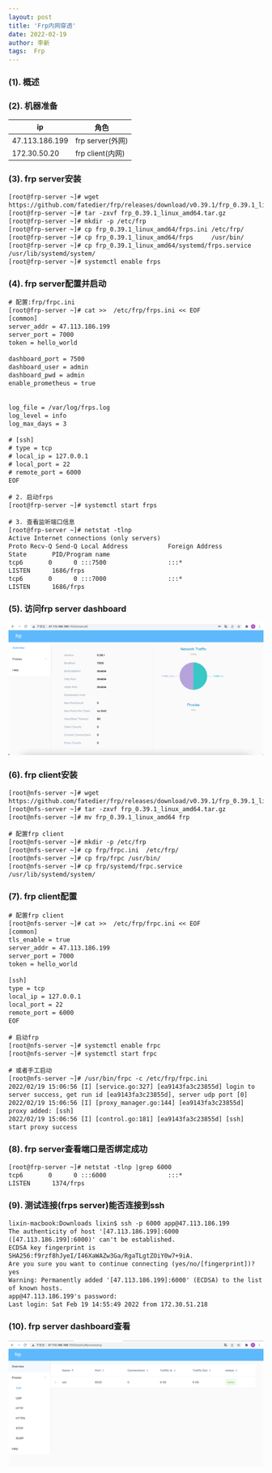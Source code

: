 ```yaml
---
layout: post
title: 'Frp内网穿透' 
date: 2022-02-19
author: 李新
tags:  Frp
---
```


### (1). 概述

### (2).  机器准备

|  ip             | 角色             |
|  ----           | ----            |
| 47.113.186.199  | frp server(外网) |
| 172.30.50.20    | frp client(内网) |


### (3). frp server安装
```
[root@frp-server ~]# wget https://github.com/fatedier/frp/releases/download/v0.39.1/frp_0.39.1_linux_amd64.tar.gz
[root@frp-server ~]# tar -zxvf frp_0.39.1_linux_amd64.tar.gz
[root@frp-server ~]# mkdir -p /etc/frp
[root@frp-server ~]# cp frp_0.39.1_linux_amd64/frps.ini /etc/frp/
[root@frp-server ~]# cp frp_0.39.1_linux_amd64/frps     /usr/bin/
[root@frp-server ~]# cp frp_0.39.1_linux_amd64/systemd/frps.service /usr/lib/systemd/system/
[root@frp-server ~]# systemctl enable frps
```
### (4). frp server配置并启动
```
# 配置:frp/frpc.ini
[root@frp-server ~]# cat >>  /etc/frp/frps.ini << EOF
[common]
server_addr = 47.113.186.199
server_port = 7000
token = hello_world

dashboard_port = 7500
dashboard_user = admin
dashboard_pwd = admin
enable_prometheus = true


log_file = /var/log/frps.log
log_level = info
log_max_days = 3

# [ssh]
# type = tcp
# local_ip = 127.0.0.1
# local_port = 22
# remote_port = 6000
EOF

# 2. 启动frps
[root@frp-server ~]# systemctl start frps

# 3. 查看监听端口信息
[root@frp-server ~]# netstat -tlnp
Active Internet connections (only servers)
Proto Recv-Q Send-Q Local Address           Foreign Address         State       PID/Program name
tcp6       0      0 :::7500                 :::*                    LISTEN      1686/frps
tcp6       0      0 :::7000                 :::*                    LISTEN      1686/frps
```
### (5). 访问frp server dashboard
!["frp server dashboard"](/assets/frp/imgs/frp-server.png)

### (6). frp client安装
```
[root@nfs-server ~]# wget https://github.com/fatedier/frp/releases/download/v0.39.1/frp_0.39.1_linux_amd64.tar.gz
[root@nfs-server ~]# tar -zxvf frp_0.39.1_linux_amd64.tar.gz
[root@nfs-server ~]# mv frp_0.39.1_linux_amd64 frp

# 配置frp client
[root@nfs-server ~]# mkdir -p /etc/frp
[root@nfs-server ~]# cp frp/frpc.ini  /etc/frp/
[root@nfs-server ~]# cp frp/frpc /usr/bin/
[root@nfs-server ~]# cp frp/systemd/frpc.service /usr/lib/systemd/system/
```
### (7). frp client配置
```
# 配置frp client
[root@nfs-server ~]# cat >>  /etc/frp/frpc.ini << EOF
[common]
tls_enable = true
server_addr = 47.113.186.199
server_port = 7000
token = hello_world

[ssh]
type = tcp
local_ip = 127.0.0.1
local_port = 22
remote_port = 6000
EOF

# 启动frp
[root@nfs-server ~]# systemctl enable frpc
[root@nfs-server ~]# systemctl start frpc

# 或者手工启动
[root@nfs-server ~]# /usr/bin/frpc -c /etc/frp/frpc.ini
2022/02/19 15:06:56 [I] [service.go:327] [ea9143fa3c23855d] login to server success, get run id [ea9143fa3c23855d], server udp port [0]
2022/02/19 15:06:56 [I] [proxy_manager.go:144] [ea9143fa3c23855d] proxy added: [ssh]
2022/02/19 15:06:56 [I] [control.go:181] [ea9143fa3c23855d] [ssh] start proxy success
```
### (8). frp server查看端口是否绑定成功
```
[root@frp-server ~]# netstat -tlnp |grep 6000
tcp6       0      0 :::6000                 :::*                    LISTEN      1374/frps
```
### (9). 测试连接(frps server)能否连接到ssh
```
lixin-macbook:Downloads lixin$ ssh -p 6000 app@47.113.186.199
The authenticity of host '[47.113.186.199]:6000 ([47.113.186.199]:6000)' can't be established.
ECDSA key fingerprint is SHA256:f9rzf8hJyeI/I46XaWAZw3Ga/RgaTLgtZOiY0w7+9iA.
Are you sure you want to continue connecting (yes/no/[fingerprint])? yes
Warning: Permanently added '[47.113.186.199]:6000' (ECDSA) to the list of known hosts.
app@47.113.186.199's password:
Last login: Sat Feb 19 14:55:49 2022 from 172.30.51.218
```
### (10). frp server dashboard查看
!["frp server dashboard"](/assets/frp/imgs/frp-server-ssh.png)

